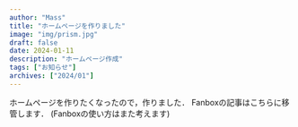```yaml
---
author: "Mass"
title: "ホームページを作りました"
image: "img/prism.jpg"
draft: false
date: 2024-01-11
description: "ホームページ作成"
tags: ["お知らせ"]
archives: ["2024/01"]
---
```


ホームページを作りたくなったので，作りました．
Fanboxの記事はこちらに移管します．
(Fanboxの使い方はまた考えます)